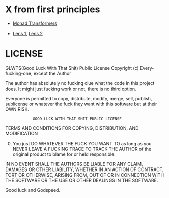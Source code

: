 # X from first principles

- [Monad Transformers](https://begriffs.com/posts/2017-04-09-monad-tutorial-workshop.html)

- [Lens 1](https://taylor.fausak.me/2014/08/03/lenses-from-the-ground-up/), [Lens 2](http://docs.racket-lang.org/lens/lens-intro.html)

# LICENSE

GLWTS(Good Luck With That Shit) Public License
Copyright (c) Every-fucking-one, except the Author

The author has absolutely no fucking clue what the code in this project does.
It might just fucking work or not, there is no third option.

Everyone is permitted to copy, distribute, modify, merge, sell, publish,
sublicense or whatever the fuck they want with this software but at their OWN RISK.


                GOOD LUCK WITH THAT SHIT PUBLIC LICENSE
   TERMS AND CONDITIONS FOR COPYING, DISTRIBUTION, AND MODIFICATION

0. You just DO WHATEVER THE FUCK YOU WANT TO as long as you NEVER LEAVE A
FUCKING TRACE TO TRACK THE AUTHOR of the original product to blame for or held
responsible.

IN NO EVENT SHALL THE AUTHORS BE LIABLE FOR ANY CLAIM, DAMAGES OR OTHER LIABILITY,
WHETHER IN AN ACTION OF CONTRACT, TORT OR OTHERWISE, ARISING FROM, OUT OF OR IN
CONNECTION WITH THE SOFTWARE OR THE USE OR OTHER DEALINGS IN THE SOFTWARE.

Good luck and Godspeed.
